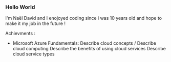### Hello World
I'm Naël David and I enojoyed coding since i was 10 years old and hope to make it my job in the future !

Achievments :
- 	Microsoft Azure Fundamentals:
      Describe cloud concepts / Describe cloud computing
      Describe the benefits of using cloud services
  	  Describe cloud service types
<!--
**naeldavid/naeldavid** is a ✨ _special_ ✨ repository because its `README.md` (this file) appears on your GitHub profile.
